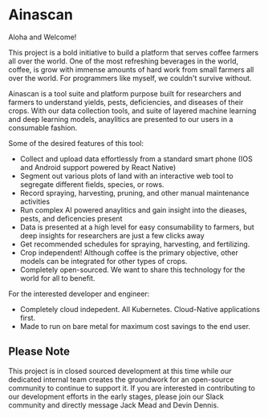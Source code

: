 # Ainascan

Aloha and Welcome!

This project is a bold initiative to build a platform that serves coffee farmers all over the world. One of the most refreshing beverages in the world, coffee, is grow with immense amounts of hard work from small farmers all over the world. For programmers like myself, we couldn't survive without. 

Ainascan is a tool suite and platform purpose built for researchers and farmers to understand yields, pests, deficiencies, and diseases of their crops. With our data collection tools, and suite of layered machine learning and deep learning models, anaylitics are presented to our users in a consumable fashion.

Some of the desired features of this tool:

- Collect and upload data effortlessly from a standard smart phone (IOS and Android support powered by React Native)
- Segment out various plots of land with an interactive web tool to segregate different fields, species, or rows.
- Record spraying, harvesting, pruning, and other manual maintenance activities
- Run complex AI powered anaylitics and gain insight into the dieases, pests, and deficencies present
- Data is presented at a high level for easy consumability to farmers, but deep insights for researchers are just a few clicks away
- Get recommended schedules for spraying, harvesting, and fertilizing.
- Crop independent! Although coffee is the primary objective, other models can be integrated for other types of crops.
- Completely open-sourced. We want to share this technology for the world for all to benefit.

For the interested developer and engineer:

- Completely cloud indepedent. All Kubernetes. Cloud-Native applications first.
- Made to run on bare metal for maximum cost savings to the end user.

## Please Note

This project is in closed sourced development at this time while our dedicated internal team creates the groundwork for an open-source community to continue to support it. If you are interested in contributing to our development efforts in the early stages, please join our Slack community and directly message Jack Mead and Devin Dennis.
